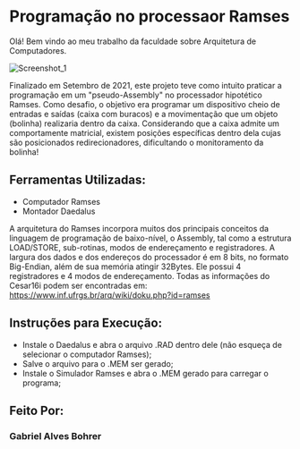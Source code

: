 # Programação no processaor Ramses
Olá! Bem vindo ao meu trabalho da faculdade sobre Arquitetura de Computadores.

![Screenshot_1](https://github.com/Huthee/DesafioRamses_Assembly/assets/89394453/57838b4a-57f2-4485-87b0-11d61569c8bc)

Finalizado em Setembro de 2021, este projeto teve como intuito praticar a programação em um "pseudo-Assembly" no processador hipotético Ramses. Como desafio, o objetivo era programar um dispositivo cheio de entradas e saídas (caixa com buracos) e a movimentação que um objeto (bolinha) realizaria dentro da caixa. Considerando que a caixa admite um comportamente matricial, existem posições específicas dentro dela cujas são posicionados redirecionadores, dificultando o monitoramento da bolinha!

## Ferramentas Utilizadas:

* Computador Ramses
* Montador Daedalus

A arquitetura do Ramses incorpora muitos dos principais conceitos da linguagem de programação de baixo-nível, o Assembly, tal como a estrutura LOAD/STORE, sub-rotinas, modos de endereçamento e registradores. A largura dos dados e dos endereços do processador é em 8 bits, no formato Big-Endian, além de sua memória atingir 32Bytes. Ele possui 4 registradores e 4 modos de endereçamento. Todas as informações do Cesar16i podem ser encontradas em: https://www.inf.ufrgs.br/arq/wiki/doku.php?id=ramses

## Instruções para Execução:

* Instale o Daedalus e abra o arquivo .RAD dentro dele (não esqueça de selecionar o computador Ramses);
* Salve o arquivo para o .MEM ser gerado;
* Instale o Simulador Ramses e abra o .MEM gerado para carregar o programa;

## Feito Por:
###      Gabriel Alves Bohrer

